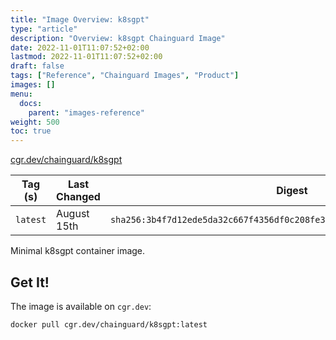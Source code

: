 ```yaml
---
title: "Image Overview: k8sgpt"
type: "article"
description: "Overview: k8sgpt Chainguard Image"
date: 2022-11-01T11:07:52+02:00
lastmod: 2022-11-01T11:07:52+02:00
draft: false
tags: ["Reference", "Chainguard Images", "Product"]
images: []
menu:
  docs:
    parent: "images-reference"
weight: 500
toc: true
---
```


[cgr.dev/chainguard/k8sgpt](https://github.com/chainguard-images/images/tree/main/images/k8sgpt)

| Tag (s)   | Last Changed | Digest                                                                    |
|-----------|--------------|---------------------------------------------------------------------------|
|  `latest` | August 15th  | `sha256:3b4f7d12ede5da32c667f4356df0c208fe360a3197e805ea71bab84dafb17c96` |



Minimal k8sgpt container image.
## Get It!

The image is available on `cgr.dev`:

```
docker pull cgr.dev/chainguard/k8sgpt:latest
```

